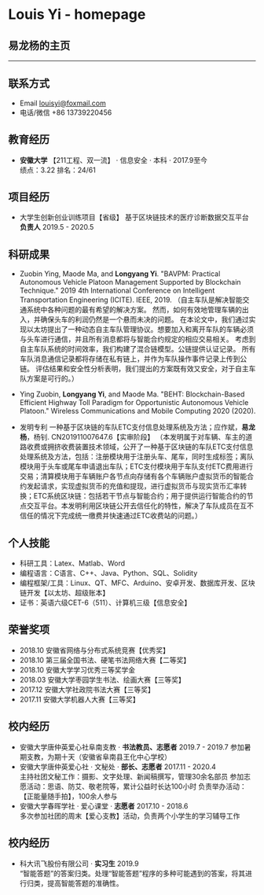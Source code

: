 # Louis Yi - homepage

## 易龙杨的主页

---

## 联系方式
- Email louisyi@foxmail.com
- 电话/微信 +86 13739220456

## 教育经历
- __安徽大学__  【211工程、双一流】 · 信息安全 · 本科 · 2017.9至今  
        绩点：3.22  排名：24/61

## 项目经历
- 大学生创新创业训练项目【省级】  基于区块链技术的医疗诊断数据交互平台  __负责人__  2019.5 - 2020.5

## 科研成果
- Zuobin Ying, Maode Ma, and __Longyang Yi__. "BAVPM: Practical Autonomous Vehicle Platoon Management Supported by Blockchain Technique." 2019 4th International Conference on Intelligent Transportation Engineering (ICITE). IEEE, 2019. （自主车队是解决智能交通系统中各种问题的最有希望的解决方案。 然而，如何有效地管理车辆的出入，并确保头车的利润仍然是一个悬而未决的问题。 在本论文中，我们通过实现以太坊提出了一种动态自主车队管理协议。想要加入和离开车队的车辆必须与头车进行通信，并且所有消息都将与智能合约规定的相应交易相关。 考虑到自主车队系统的时间效率，我们构建了混合链模型。公链提供认证记录。 所有车队消息通信记录都将存储在私有链上，并作为车队操作事件记录上传到公链。 评估结果和安全性分析表明，我们提出的方案既有效又安全，对于自主车队方案是可行的。）

- Ying Zuobin, __Longyang Yi__, and Maode Ma. "BEHT: Blockchain-Based Efficient Highway Toll Paradigm for Opportunistic Autonomous Vehicle Platoon." Wireless Communications and Mobile Computing 2020 (2020).
- 发明专利  一种基于区块链的车队ETC支付信息处理系统及方法；应作斌，__易龙杨__，杨钊. CN201911007647.6【实审阶段】 （本发明属于对车辆、车主的道路收费或拥挤收费装置技术领域，公开了一种基于区块链的车队ETC支付信息处理系统及方法，包括：注册模块用于注册头车、尾车，同时生成标签；离队模块用于头车或尾车申请退出车队；ETC支付模块用于车队支付ETC费用进行交易；清算模块用于车辆账户各节点向存储有各个车辆账户虚拟货币的智能合约发起请求，实现虚拟货币的充值和提现，进行虚拟货币与现实货币汇率转换；ETC系统区块链：包括若干节点与智能合约；用于提供运行智能合约的节点交互平台。本发明利用区块链公开去信任化的特性，解决了车队成员在互不信任的情况下完成统一缴费并快速通过ETC收费站的问题。）

## 个人技能
- 科研工具：Latex、Matlab、Word
- 编程语言：C语言、C++、Java、Python、SQL、Solidity
- 编程框架/工具：Linux、QT、MFC、Arduino、安卓开发、数据库开发、区块链开发【以太坊、超级账本】
- 证书：英语六级CET-6（511）、计算机三级【信息安全】

## 荣誉奖项
- 2018.10 安徽省网络与分布式系统竞赛【优秀奖】
- 2018.10 第三届全国书法、硬笔书法网络大赛【二等奖】
- 2018.10 安徽大学学习优秀三等奖学金
- 2018.03 安徽大学枣园学生书法、绘画大赛【三等奖】
- 2017.12 安徽大学社政院书法大赛【三等奖】
- 2017.11 安徽大学机器人大赛【三等奖】

## 校内经历
- 安徽大学唐仲英爱心社阜南支教 · __书法教员、志愿者__  2019.7 - 2019.7
        参加暑期支教，为期十天（安徽省阜南县王化中心学校）
- 安徽大学唐仲英爱心社 · 文秘处 · __部长、志愿者__  2017.11 - 2020.4  
        主持社团文秘工作：摄影、文字处理、新闻稿撰写，管理30余名部员
        参加志愿活动：思语、防艾、敬老院等，累计公益时长达100小时
        负责举办活动：【正能量随手拍】，100余人参与
- 安徽大学春晖学社 · 爱心课堂 · __志愿者__  2017.10 - 2018.6  
        多次参加社团的周末【爱心支教】活动，负责两个小学生的学习辅导工作

## 校内经历
- 科大讯飞股份有限公司 · __实习生__  2019.9  
        “智能答题”的答案归类。处理“智能答题”程序的多种可能遇到的答案，将其进行归类，提高智能答题的准确性。
